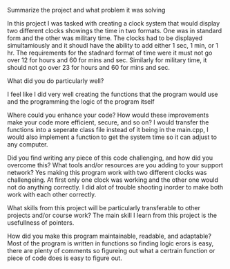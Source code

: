Summarize the project and what problem it was solving

In this project I was tasked with creating a clock system that would display two different clocks showings the time in two formats. One was in standard form and the other was military time. The clocks had to be displayed simultamiously and it shoudl have the ability to add either 1 sec, 1 min, or 1 hr. The requirements for the stadnard format of time were it must not go over 12 for hours and 60 for mins and sec. Similarly for military time, it should not go over 23 for hours and 60 for mins and sec.

What did you do particularly well?

I feel like I did very well creating the functions that the program would use and the programming the logic of the program itself

Where could you enhance your code? How would these improvements make your code more efficient, secure, and so on?
I would transfer the functions into a seperate class file instead of it being in the main.cpp, I would also implement a function to get the system time so it can adjust to any computer. 

Did you find writing any piece of this code challenging, and how did you overcome this? What tools and/or resources are you adding to your support network?
 Yes making this program work with two different clocks was challengeing. At first only one clock was working and the other one would not do anything correctly. I did alot of trouble shooting inorder to make both work with each other correctly.

What skills from this project will be particularly transferable to other projects and/or course work?
The main skill I learn from this project is the usefullness of pointers.


How did you make this program maintainable, readable, and adaptable?
Most of the program is written in functions so finding logic erors is easy, there are plenty of comments so figureing out what a certrain function or piece of code does is easy to figure out.
